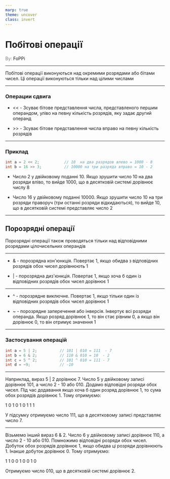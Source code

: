 ```yaml
---
marp: true
theme: uncover
class: invert
---
```


# Побітові операції

<spam style="color:grey">By:</spam> FoPPi

---

Побітові операції виконуються над окремими розрядами або бітами чисел. Ці операції виконуються тільки над цілими числами

---

### Операции сдвига

* << - Зсуває бітове представлення числа, представленого першим операндом, уліво на певну кількість розрядів, яку задає другий операнд

* \>> - Зсуває бітове представлення числа вправо на певну кількість розрядів

---

### Приклад

```cpp
int a = 2 << 2;           // 10  на два разрядов влево = 1000 - 8
int b = 16 >> 3;          // 10000 на три разряда вправо = 10 - 2
```

* Число 2 у двійковому поданні 10. Якщо зрушити число 10 на два розряди вліво, то вийде 1000, що в десятковій системі дорівнює числу 8

* Число 16 у двійковому поданні 10000. Якщо зрушити число 10 на три розряди праворуч (три останні розряди відкидаються), то вийде 10, що в десятковій системі представляє число 2

---

## Порозрядні операції

Порозрядні операції також проводяться тільки над відповідними розрядами цілочисельних операндів

---

* & - порозрядна кон'юнкція. Повертає 1, якщо обидва з відповідних розрядів обох чисел дорівнюють 1

* | - порозрядна диз'юнкція. Повертає 1, якщо хоча б один із відповідних розрядів обох чисел дорівнює 1

---

* ^ - порозрядне виключне. Повертає 1, якщо тільки один із відповідних розрядів обох чисел дорівнює 1

* ~ - порозрядне заперечення або інверсія. Інвертує всі розряди операнда. Якщо розряд дорівнює 1, то він стає рівним 0, а якщо він дорівнює 0, то він отримує значення 1

---

### Застосування операцій

```cpp
int a = 5 | 2;          // 101 | 010 = 111  - 7
int b = 6 & 2;          // 110 & 010 = 10  - 2
int c = 5 ^ 2;          // 101 ^ 010 = 111 - 7
int d = ~9;             // -10
```

---

Наприклад, вираз 5 | 2 дорівнює 7. Число 5 у двійковому записі дорівнює 101, а число 2 - 10 або 010. Додамо відповідні розряди обох чисел. Під час додавання якщо хоча б один розряд дорівнює 1, то сума обох розрядів дорівнює 1. Тому отримуємо:

1 0 1
0 1 0
1 1 1

У підсумку отримуємо число 111, що в десятковому записі представляє число 7.

---

Візьмемо інший вираз 6 & 2. Число 6 у двійковому записі дорівнює 110, а число 2 - 10 або 010. Помножимо відповідні розряди обох чисел. Добуток обох розрядів дорівнює 1, якщо обидва ці розряди дорівнюють 1. Інакше добуток дорівнює 0. Тому отримуємо:

1 1 0
0 1 0
0 1 0

Отримуємо число 010, що в десятковій системі дорівнює 2.